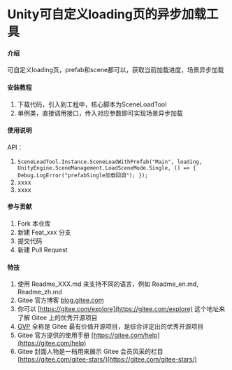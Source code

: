# Unity可自定义loading页的异步加载工具

#### 介绍
可自定义loading页，prefab和scene都可以，获取当前加载进度，场景异步加载


#### 安装教程

1.  下载代码，引入到工程中，核心脚本为SceneLoadTool
2.  单例类，直接调用接口，传入对应参数即可实现场景异步加载

#### 使用说明

API：
1.  `SceneLoadTool.Instance.SceneLoadWithPrefab("Main", loading, UnityEngine.SceneManagement.LoadSceneMode.Single, () => { Debug.LogError("prefabSingle加载回调"); });`
2.  xxxx
3.  xxxx

#### 参与贡献

1.  Fork 本仓库
2.  新建 Feat_xxx 分支
3.  提交代码
4.  新建 Pull Request


#### 特技

1.  使用 Readme\_XXX.md 来支持不同的语言，例如 Readme\_en.md, Readme\_zh.md
2.  Gitee 官方博客 [blog.gitee.com](https://blog.gitee.com)
3.  你可以 [https://gitee.com/explore](https://gitee.com/explore) 这个地址来了解 Gitee 上的优秀开源项目
4.  [GVP](https://gitee.com/gvp) 全称是 Gitee 最有价值开源项目，是综合评定出的优秀开源项目
5.  Gitee 官方提供的使用手册 [https://gitee.com/help](https://gitee.com/help)
6.  Gitee 封面人物是一档用来展示 Gitee 会员风采的栏目 [https://gitee.com/gitee-stars/](https://gitee.com/gitee-stars/)
